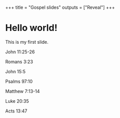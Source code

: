 +++
title = "Gospel slides"
outputs = ["Reveal"]
+++

# Hello world!

This is my first slide.

John 11:25-26

Romans 3:23

John 15:5

Psalms 97:10

Matthew 7:13-14

Luke 20:35

Acts 13:47
